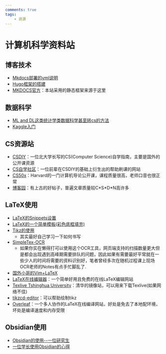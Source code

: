 ```yaml
---
comments: true
tags:
    - 资源
---
```


# 计算机科学资料站



## 博客技术

+ [Mkdocs部署的yml说明](https://zhuanlan.zhihu.com/p/62460160?utm_campaign=)
+ [Hugo框架的搭建](https://zhuanlan.zhihu.com/p/901399736)
+ [MKDOCS官方](https://github.com/mkdocs/mkdocs)：本站采用的静态框架来源于这里


## 数据科学

+ [ML and DL这类统计学类数据科学甚至转cs的方法](https://www.zhihu.com/question/395556369/answer/2102149123)
+ [Kaggle入门](https://www.zhihu.com/question/23987009/answer/3111007309)


## CS资源站

+ [CSDIY](https://github.com/pkuflyingpig/cs-self-learning/)：一位北大学长写的CS(Computer Science)自学指南，主要是国外的公开课资源
+ [CS自学社区](https://www.learncs.site/docs/curriculum-resource/cs61a/dis/sol-disc00)：一位前辈在CSDIY的基础上衍生出的帮助刷课的网站
+ [CS50x](https://cs50.harvard.edu/x/2025)：Harvard的一门计算机导论公开课，课程质量很高，老师口音也很正常
+ [博客园](https://www.cnblogs.com/)：有上古的好帖子，普遍文章质量较C\*S\*D\*N高许多




## LaTeX使用

+ [LaTeX的Snippets设置](https://zhuanlan.zhihu.com/p/350249305)
+ [LaTeX的一个简单模板(彩色底框填充)](https://www.zhihu.com/question/362654946/answer/2364047739)
+ [Tikz的使用](https://zhuanlan.zhihu.com/p/48300815)
	+ 其实最好自己学习一下如何书写
+ [SimpleTex-OCR](https://simpletex.cn/ai/latex_ocr)
	+ 如果你实在懒得打可以使用这个OCR工具，网页端支持的扫描数量更大但是都会出现遇到高峰期需要排队的问题，因此如果有需要最好平常就在一些少人的时间将需要的资料识别好，笔者曾经多次在随机过程课上现场OCR老师的Notes有点手忙脚乱了.
+ [国外小哥的Vim+LaTeX](https://castel.dev/post/lecture-notes-1/#environments)
+ [LaTeX在线编辑器](https://www.latexlive.com/)：一个简单好用且免费的在线LaTeX编辑网站
+ [Texlive Tshinghua University](https://mirrors.tuna.tsinghua.edu.cn/CTAN/systems/texlive/Images/)：清华的镜像站，可以用来下载Texlive(如果网络不佳)
+ [tikzcd-editor](https://tikzcd.yichuanshen.de/)：可以帮助绘制tikz
+ [Overleaf](https://www.overleaf.com/project)：一个多人协作的LaTeX在线编译网站，好处是免去了本地配环境，坏处是编译速度和内存受限

## Obsidian使用

+ [Obsidian的使用--一位研究生](https://www.zhihu.com/question/401972085/answer/3365454194)
+ [一位学长使用Obsidian的心得](https://zhuanlan.zhihu.com/p/657343154)

















